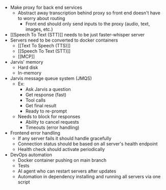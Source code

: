 
- Make proxy for back end services
	- Abstract away transcription behind proxy so front end doesn't have to worry about routing
		- Front end should only send inputs to the proxy (audio, text, images, etc.)
- [[Speech To Text (STT)]] needs to be just faster-whisper server
- Servers need to be converted to docker containers
	- [[Text To Speech (TTS)]]
	- [[Speech To Text (STT)]]
	- [[MCP]]
- Jarvis' memory
	- Hard disk
	- In-memory
- Jarvis message queue system (JMQS)
	- Ex:
		- Ask Jarvis a question
		- Get response (fast)
		- Tool calls
		- Get final result
		- Ready to re-prompt
	- Needs to block for responses
		- Ability to cancel requests
		- Timeouts (error handling)
- Frontend error handling
	- If any server fails it should handle gracefully
	- Connection status should be based on all server's health endpoint
	- Health check should activate periodically
- DevOps automation
	- Docker container pushing on main branch
	- Tests
	- AI agent who can restart servers after updates
	- Automation in dependency installing and running all servers via one script